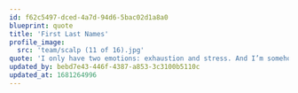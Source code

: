 ```yaml
---
id: f62c5497-dced-4a7d-94d6-5bac02d1a8a0
blueprint: quote
title: 'First Last Names'
profile_image:
  src: 'team/scalp (11 of 16).jpg'
quote: 'I only have two emotions: exhaustion and stress. And I’m somehow always feeling both simultaneously.'
updated_by: bebd7e43-446f-4387-a853-3c3100b5110c
updated_at: 1681264996
---
```

